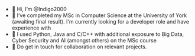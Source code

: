 - 👋 Hi, I’m @Indigo2000
- 👀 I’ve completed my MSc in Computer Science at the University of York (awaiting final result). I'm currently looking for a developer role and have experience with
- 🌱 I used Python, Java and C/C++ with additional exposure to Big Data, Cyber Security and AI (amongst others) on the MSc course
- 💞️ Do get in touch for collaboration on relevant projects. 

<!---
Indigo2000/Indigo2000 is a ✨ special ✨ repository because its `README.md` (this file) appears on your GitHub profile.
You can click the Preview link to take a look at your changes.
--->
